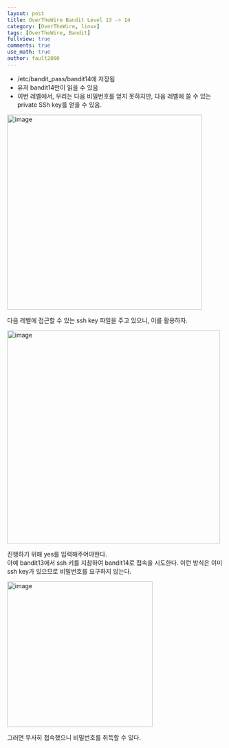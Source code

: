 ```yaml
---
layout: post
title: OverTheWire Bandit Level 13 -> 14
category: [OverTheWire, linux]
tags: [OverTheWire, Bandit]
fullview: true
comments: true
use_math: true
author: fault2000
---
```


- /etc/bandit_pass/bandit14에 저장됨
- 유저 bandit14만이 읽을 수 있음
- 이번 레벨에서, 우리는 다음 비밀번호를 얻지 못하지만, 다음 레벨에 쓸 수 있는 private SSh key를 얻을 수 있음.

<img width="453" alt="image" src="https://user-images.githubusercontent.com/73513005/190901399-18108c03-08b2-4325-ac36-3e5df3619fb4.png">

다음 레벨에 접근할 수 있는 ssh key 파일을 주고 있으니, 이를 활용하자.  

<img width="495" alt="image" src="https://user-images.githubusercontent.com/73513005/190901445-f0cb4dc0-b104-43e1-81ee-24a9da703a5f.png">

진행하기 위해 yes를 입력해주어야한다.  
아예 bandit13에서 ssh 키를 지참하여 bandit14로 접속을 시도한다. 이런 방식은 이미 ssh key가 있으므로 비밀번호를 요구하지 않는다.  

<img width="338" alt="image" src="https://user-images.githubusercontent.com/73513005/190901521-f8ab2e6b-7d53-4d5f-bab4-3c102099ca34.png">

그러면 무사히 접속했으니 비밀번호를 취득할 수 있다.